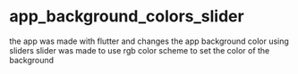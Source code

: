 # app_background_colors_slider
the app was made with flutter and changes the app background color using sliders
slider was made to use rgb color scheme to set the color of the background
